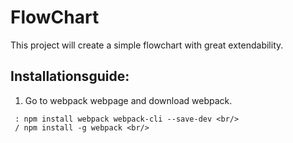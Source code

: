 # FlowChart
This project will create a simple flowchart with great extendability.


## Installationsguide:
1. Go to webpack webpage and download webpack. <br/>
```
 : npm install webpack webpack-cli --save-dev <br/>
 / npm install -g webpack <br/>
```
